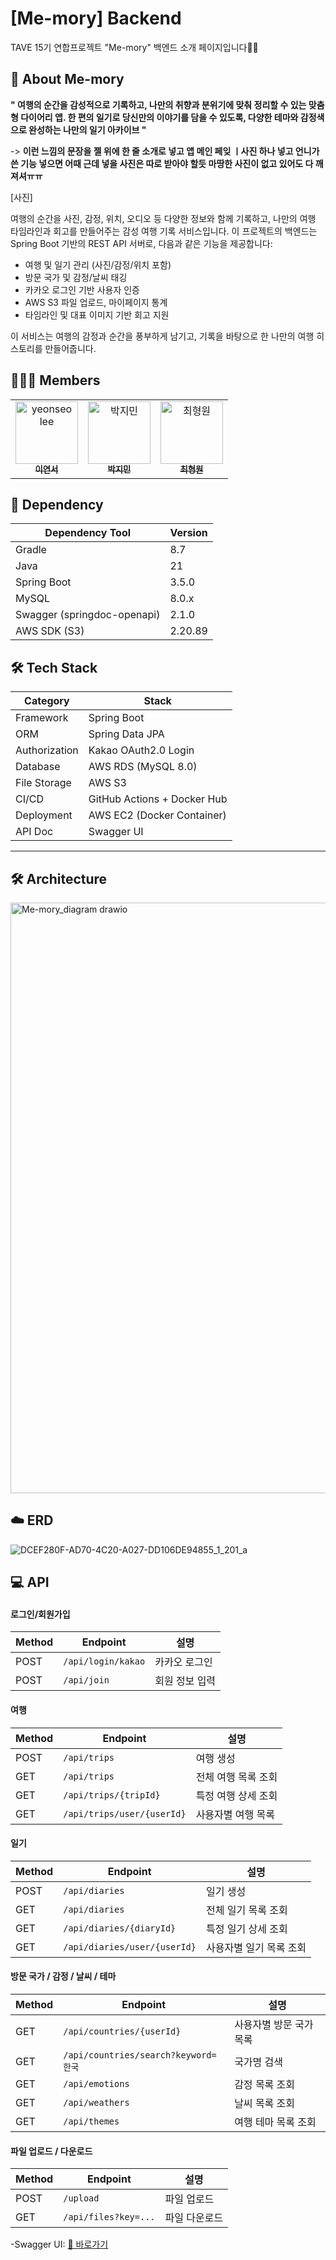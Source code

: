 # [Me-mory] Backend
TAVE 15기 연합프로젝트 "Me-mory" 백엔드 소개 페이지입니다🙌🏻

## 📝 About Me-mory
**" 여행의 순간을 감성적으로 기록하고, 나만의 취향과 분위기에 맞춰 정리할 수 있는 맞춤형 다이어리 앱. 
한 편의 일기로 당신만의 이야기를 담을 수 있도록, 다양한 테마와 감정색으로 완성하는 나만의 일기 아카이브 "**

-> **이런 느낌의 문장을 젤 위에 한 줄 소개로 넣고 앱 메인 페잊 ㅣ사진 하나 넣고 언니가 쓴 기능 넣으면 어때 근데 넣을 사진은 따로 받아야 할듯 마땅한 사진이 없고 있어도 다 깨져셔ㅠㅠ**

[사진]

여행의 순간을 사진, 감정, 위치, 오디오 등 다양한 정보와 함께 기록하고,
나만의 여행 타임라인과 회고를 만들어주는 감성 여행 기록 서비스입니다.
이 프로젝트의 백엔드는 Spring Boot 기반의 REST API 서버로,
다음과 같은 기능을 제공합니다:

- 여행 및 일기 관리 (사진/감정/위치 포함)
- 방문 국가 및 감정/날씨 태깅
- 카카오 로그인 기반 사용자 인증
- AWS S3 파일 업로드, 마이페이지 통계
- 타임라인 및 대표 이미지 기반 회고 지원

이 서비스는 여행의 감정과 순간을 풍부하게 남기고,
기록을 바탕으로 한 나만의 여행 히스토리를 만들어줍니다.


## 🙋🏻‍♀️ Members

<table>
  <tbody>
    <tr>
      <td align="center">
        <a href="https://github.com/lee-yeonseo">
          <img src="https://avatars.githubusercontent.com/lee-yeonseo" width="100px;" alt="yeonseo lee"/>
          <br /><sub><b>이연서</b></sub>
        </a>
      </td>
      <td align="center">
        <a href="https://github.com/zzmnxn">
          <img src="https://avatars.githubusercontent.com/zzmnxn" width="100px;" alt="박지민"/>
          <br /><sub><b>박지민</b></sub>
        </a>
      </td>
      <td align="center">
        <a href="https://github.com/chwwwon">
          <img src="https://avatars.githubusercontent.com/chwwwon" width="100px;" alt="최형원"/>
          <br /><sub><b>최형원</b></sub>
        </a>
      </td>
    </tr>
  </tbody>
</table>

## 📄 Dependency

| Dependency Tool | Version |
|------------------|---------|
| Gradle           | 8.7     |
| Java             | 21      |
| Spring Boot      | 3.5.0   |
| MySQL            | 8.0.x   |
| Swagger (springdoc-openapi) | 2.1.0   |
| AWS SDK (S3)     | 2.20.89 |



## 🛠️ Tech Stack

| Category       | Stack                                                     |
|----------------|-----------------------------------------------------------|
| Framework      | Spring Boot                                               |
| ORM            | Spring Data JPA                                           |
| Authorization  | Kakao OAuth2.0 Login                                      |
| Database       | AWS RDS (MySQL 8.0)                                       |
| File Storage   | AWS S3                                                    |
| CI/CD          | GitHub Actions + Docker Hub                               |
| Deployment     | AWS EC2 (Docker Container)                                |
| API Doc        | Swagger UI                                                |

---

## 🛠️ Architecture
<img width="1175" height="945" alt="Me-mory_diagram drawio" src="https://github.com/user-attachments/assets/4295f821-ba83-4e27-8cd3-855ea03d1f7a" />


## ☁️ ERD
![DCEF280F-AD70-4C20-A027-DD106DE94855_1_201_a](https://github.com/user-attachments/assets/c0c48458-7093-4fc9-87fa-7062ffeb4f74)


## 💻 API
#### 로그인/회원가입
| Method | Endpoint           | 설명       |
| ------ | ------------------ | -------- |
| POST   | `/api/login/kakao` | 카카오 로그인  |
| POST   | `/api/join`        | 회원 정보 입력 |

#### 여행
| Method | Endpoint                   | 설명          |
| ------ | -------------------------- | ----------- |
| POST   | `/api/trips`               | 여행 생성       |
| GET    | `/api/trips`               | 전체 여행 목록 조회 |
| GET    | `/api/trips/{tripId}`      | 특정 여행 상세 조회 |
| GET    | `/api/trips/user/{userId}` | 사용자별 여행 목록  |

#### 일기
| Method | Endpoint                     | 설명            |
| ------ | ---------------------------- | ------------- |
| POST   | `/api/diaries`               | 일기 생성         |
| GET    | `/api/diaries`               | 전체 일기 목록 조회   |
| GET    | `/api/diaries/{diaryId}`     | 특정 일기 상세 조회   |
| GET    | `/api/diaries/user/{userId}` | 사용자별 일기 목록 조회 |

#### 방문 국가 / 감정 / 날씨 / 테마
| Method | Endpoint                           | 설명            |
| ------ | ---------------------------------- | ------------- |
| GET    | `/api/countries/{userId}`          | 사용자별 방문 국가 목록 |
| GET    | `/api/countries/search?keyword=한국` | 국가명 검색        |
| GET    | `/api/emotions`                    | 감정 목록 조회      |
| GET    | `/api/weathers`                    | 날씨 목록 조회      |
| GET    | `/api/themes`                      | 여행 테마 목록 조회   |

#### 파일 업로드 / 다운로드
| Method | Endpoint             | 설명      |
| ------ | -------------------- | ------- |
| POST   | `/upload`            | 파일 업로드  |
| GET    | `/api/files?key=...` | 파일 다운로드 |

 -Swagger UI: [🔗 바로가기](https://me-mory.mooo.com/swagger-ui/index.html#/)
